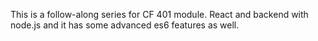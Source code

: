 This is a follow-along series for CF 401 module. React and backend with node.js
and it has some advanced es6 features as well.

